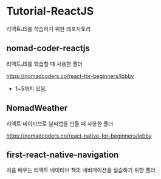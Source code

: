 # Tutorial-ReactJS

리액트JS를 학습하기 위한 레포지토리

## nomad-coder-reactjs

리액트JS를 학습할 때 사용한 폴더

<https://nomadcoders.co/react-for-beginners/lobby>

- 1~5까지 있음.

## NomadWeather

리액트 네이티브로 날씨앱을 만들 때 사용한 폴더

<https://nomadcoders.co/react-native-for-beginners/lobby>

## first-react-native-navigation

처음 배우는 리액트 네이티브 책의 네비게이션을 실습하기 위한 폴더
